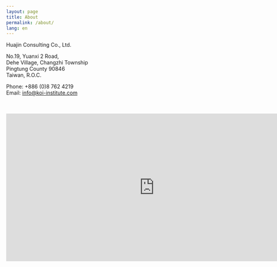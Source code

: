 ```yaml
---
layout: page
title: About
permalink: /about/
lang: en
---
```



Huajin Consulting Co., Ltd.<br/>

No.19, Yuanxi 2 Road,<br/>
Dehe Village, Changzhi Township<br/>
Pingtung County 90846<br/>
Taiwan, R.O.C.<br/>

Phone: +886 (0)8 762 4219<br/>
Email: info@koi-institute.com<br/>
<br/>
<br/>

<iframe src="https://www.google.com/maps/embed?pb=!1m18!1m12!1m3!1d920.0976790990286!2d120.53269939196338!3d22.71371458922082!2m3!1f0!2f0!3f0!3m2!1i1024!2i768!4f13.1!3m3!1m2!1s0x0%3A0xa8fdd19ecaa4dba0!2z6I-v6Yym6aGn5ZWP6IKh5Lu95pyJ6ZmQ5YWs5Y-4!5e0!3m2!1sen!2stw!4v1494744111881" width="800" height="400" frameborder="0" style="border:0" allowfullscreen></iframe>
